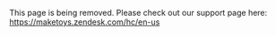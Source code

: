 This page is being removed. Please check out our support page here:
https://maketoys.zendesk.com/hc/en-us

